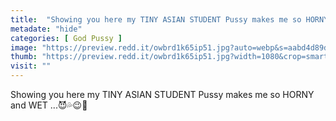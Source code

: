 ```yaml
---
title:  "Showing you here my TINY ASIAN STUDENT Pussy makes me so HORNY and WET ...😈💦😉💋"
metadate: "hide"
categories: [ God Pussy ]
image: "https://preview.redd.it/owbrd1k65ip51.jpg?auto=webp&s=aabd4d89d6eda3c15876deb492f3ad4c8f5cb127"
thumb: "https://preview.redd.it/owbrd1k65ip51.jpg?width=1080&crop=smart&auto=webp&s=a02e218ece99ca2b7754f709ba6ffd2e994ac112"
visit: ""
---
```

Showing you here my TINY ASIAN STUDENT Pussy makes me so HORNY and WET ...😈💦😉💋
